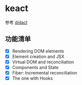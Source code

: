 # keact

参考 [didact](https://github.com/pomber/didact)

## 功能清单
- [x] Rendering DOM elements
- [x] Element creation and JSX
- [x] Virtual DOM and reconciliation
- [x] Components and State
- [x] Fiber: Incremental reconciliation
- [x] The one with Hooks
